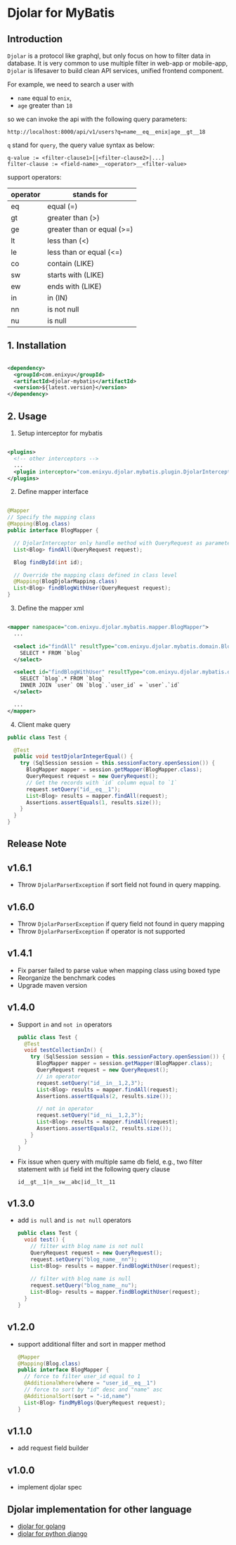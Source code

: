 # Djolar for MyBatis

## Introduction

`Djolar` is a protocol like graphql, but only focus on how to filter data in database. It is very
common to use multiple filter in web-app or mobile-app, `Djolar` is lifesaver to build clean API
services, unified frontend component.

For example, we need to search a user with

* `name` equal to `enix`,
* `age` greater than `18`

so we can invoke the api with the following query parameters:

```text
http://localhost:8000/api/v1/users?q=name__eq__enix|age__gt__18
```

`q` stand for `query`, the query value syntax as below:

```text
q-value := <filter-clause1>[|<filter-clause2>|...] 
filter-clause := <field-name>__<operator>__<filter-value>
```

support operators:

| operator | stands for                 |
|----------|----------------------------|
| eq       | equal (=)                  |
| gt       | greater than (>)           |
| ge       | greater than or equal (>=) |
| lt       | less than (<)              |
| le       | less than or equal (<=)    |
| co       | contain (LIKE)             |
| sw       | starts with (LIKE)         |
| ew       | ends with (LIKE)           |
| in       | in (IN)                    |
| nn       | is not null                |
| nu       | is null                    |

## 1. Installation

```xml

<dependency>
  <groupId>com.enixyu</groupId>
  <artifactId>djolar-mybatis</artifactId>
  <version>${latest.version}</version>
</dependency>
```

## 2. Usage

1. Setup interceptor for mybatis

```xml

<plugins>
  <!-- other interceptors -->
  ...
  <plugin interceptor="com.enixyu.djolar.mybatis.plugin.DjolarInterceptor"/>
</plugins>
```

2. Define mapper interface

```java

@Mapper
// Specify the mapping class
@Mapping(Blog.class)
public interface BlogMapper {

  // DjolarInterceptor only handle method with QueryRequest as parameter
  List<Blog> findAll(QueryRequest request);

  Blog findById(int id);

  // Override the mapping class defined in class level
  @Mapping(BlogDjolarMapping.class)
  List<Blog> findBlogWithUser(QueryRequest request);
}
```

3. Define the mapper xml

```xml

<mapper namespace="com.enixyu.djolar.mybatis.mapper.BlogMapper">
  ...

  <select id="findAll" resultType="com.enixyu.djolar.mybatis.domain.Blog">
    SELECT * FROM `blog`
  </select>

  <select id="findBlogWithUser" resultType="com.enixyu.djolar.mybatis.domain.Blog">
    SELECT `blog`.* FROM `blog`
    INNER JOIN `user` ON `blog`.`user_id` = `user`.`id`
  </select>

  ...
</mapper>
```

4. Client make query

```java
public class Test {

  @Test
  public void testDjolarIntegerEqual() {
    try (SqlSession session = this.sessionFactory.openSession()) {
      BlogMapper mapper = session.getMapper(BlogMapper.class);
      QueryRequest request = new QueryRequest();
      // Get the records with `id` column equal to `1`
      request.setQuery("id__eq__1");
      List<Blog> results = mapper.findAll(request);
      Assertions.assertEquals(1, results.size());
    }
  }
}
```

## Release Note

## v1.6.1

* Throw `DjolarParserException` if sort field not found in query mapping.

## v1.6.0

* Throw `DjolarParserException` if query field not found in query mapping
* Throw `DjolarParserException` if operator is not supported

## v1.4.1

* Fix parser failed to parse value when mapping class using boxed type
* Reorganize the benchmark codes
* Upgrade maven version

## v1.4.0

* Support `in` and `not in` operators

  ```java
  public class Test {
    @Test
    void testCollectionIn() {
      try (SqlSession session = this.sessionFactory.openSession()) {
        BlogMapper mapper = session.getMapper(BlogMapper.class);
        QueryRequest request = new QueryRequest();
        // in operator
        request.setQuery("id__in__1,2,3");
        List<Blog> results = mapper.findAll(request);
        Assertions.assertEquals(2, results.size());
  
        // not in operator
        request.setQuery("id__ni__1,2,3");
        List<Blog> results = mapper.findAll(request);
        Assertions.assertEquals(2, results.size());
      }
    }
  }
  ```
* Fix issue when query with multiple same db field, e.g., two filter statement with `id` field int
  the following query clause
  ```text
  id__gt__1|n__sw__abc|id__lt__11
  ```

## v1.3.0

* add `is null` and `is not null` operators
    ```java
    public class Test {
      void test() {
        // filter with blog name is not null
        QueryRequest request = new QueryRequest();
        request.setQuery("blog_name__nn");
        List<Blog> results = mapper.findBlogWithUser(request);
        
        // filter with blog name is null
        request.setQuery("blog_name__nu");
        List<Blog> results = mapper.findBlogWithUser(request);
      }
    } 
    ```

## v1.2.0

* support additional filter and sort in mapper method
    ```java
    @Mapper
    @Mapping(Blog.class)
    public interface BlogMapper {
      // force to filter user_id equal to 1 
      @AdditionalWhere(where = "user_id__eq__1")
      // force to sort by "id" desc and "name" asc
      @AdditionalSort(sort = "-id,name")
      List<Blog> findMyBlogs(QueryRequest request);
    }
    ```

## v1.1.0

* add request field builder

## v1.0.0

* implement djolar spec

## Djolar implementation for other language

* [djolar for golang](https://github.com/enix223/go-djolar)
* [djolar for python django](https://github.com/enix223/djolar)